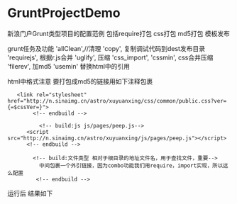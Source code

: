 # GruntProjectDemo
新浪门户Grunt类型项目的配置范例 包括require打包 css打包 md5打包 模板发布

grunt任务及功能
'allClean',//清理
'copy', 复制调试代码到dest发布目录
'requirejs', 根据r.js合并
'uglify', 压缩
'css_import', 'cssmin', css合并压缩
'filerev', 加md5
'usemin' 替换html中的引用

html中格式注意
要打包成md5的链接用如下注释包裹

  <!-- build:css css/common/public.css-->
       <link rel="stylesheet" href="http://n.sinaimg.cn/astro/xuyuanxing/css/common/public.css?ver={=$cssVer=}">
            <!-- endbuild -->
            
              <!-- build:js js/pages/peep.js-->
          <script src="http://n.sinaimg.cn/astro/xuyuanxing/js/pages/peep.js"></script>
          <!-- endbuild -->
            
            <!-- build:文件类型 相对于根目录的地址文件名，用于查找文件，重要-->
              中间包裹一个外引链接，因为combo功能我们用require，import实现，所以这么配置
             <!-- endbuild -->
             
运行后 结果如下
 <link rel="stylesheet" type="text/css" href="http://n.sinaimg.cn/astro/xuyuanxing/css/pages/peep.0660a012.css?ver={=$cssVer=}">
 <script type="text/javascript" src="http://n.sinaimg.cn/astro/xuyuanxing/js/pages/peep.54531dc0.js"></script>
